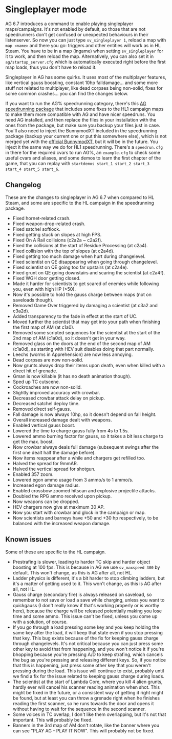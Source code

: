 # Singleplayer mode
AG 6.7 introduces a command to enable playing singleplayer maps/campaigns. It's not enabled by default, so those that are not speedrunners don't get confused or unexpected behaviours in their listenserver.
So now you can just type `sv_singleplayer 1`, reload a map with `map <name>` and there you go: triggers and other entities will work as in HL Steam.
You have to be in a map (ingame) when setting `sv_singleplayer` for it to work, and then reload the map. Alternatively, you can also set it in `ag/startup_server.cfg`
which is automatically executed right before the first map loads, thus you don't have to reload it.

Singleplayer in AG has some quirks. It uses most of the multiplayer features, like vertical gauss boosting, constant 10hp falldamage...
and some more stuff not related to multiplayer, like dead corpses being non-solid, fixes for some common crashes... you can find the changes below.

If you want to run the AG% speedrunning category, there's this [AG speedrunning package](https://drive.google.com/open?id=1hSErqgUqDmbJCYJZLAHsrfC6NziW1494) that includes some fixes to the HL1 campaign maps to make them more compatible with AG and have nicer speedruns. You need AG installed, and then replace the files in your installation with the ones from the package, but make sure you backup your files just in case. You'll also need to inject the BunnymodXT included in the speedrunning package (backup your current one or put this somewhere else), which is not
merged yet with the [official BunnymodXT](https://github.com/YaLTeR/BunnymodXT), but it will be in the future.
You inject it the same way we do for HL1 speedrunning. There's a `speedrun.cfg` in there for the required cvars to run AG%, an `example.cfg` to check some useful cvars and aliases, and some demos to learn the first chapter of the game, that you can replay with `startdemos start_1 start_2 start_3 start_4 start_5 start_6`.

## Changelog
These are the changes to singleplayer in AG 6.7 when compared to HL Steam, and some are specific to the HL campaign in the speedrunning package.
- Fixed hornet-related crash.
- Fixed weapon-drop-related crash.
- Fixed satchel softlock.
- Fixed getting stuck on slopes at high FPS.
- Fixed On A Rail collisions (c2a2a ~ c2a2f).
- Fixed the collisions at the start of Residue Processing (at c2a4).
- Fixed collision with the top of slopes (at c2a4d).
- Fixed getting too much damage when hurt during changelevel.
- Fixed scientist on QE disappearing when going through changelevel.
- Fixed scientist on QE going too far upstairs (at c2a4e).
- Fixed grunt on QE going downstairs and scaring the scientist (at c2a4f).
- Fixed WGH door getting closed.
- Made it harder for scientists to get scared of enemies while following you, even with high HP (>50).
- Now it's possible to hold the gauss charge between maps (not on saveloads though).
- Removed Game Over triggered by damaging a scientist (at c3a2 and c3a2d).
- Added transparency to the fade in effect at the start of UC.
- Moved further the scientist that may get into your path when finishing the first map of AM (at c1a0).
- Removed some scripted sequences for the scientist at the start of the 2nd map of AM (c1a0d), so it doesn't get in your way.
- Removed glass on the doors at the end of the second map of AM (c1a0d), as starting with HEV suit disables doing that part normally.
- Leechs (worms in Apprehension) are now less annoying.
- Dead corpses are now non-solid.
- Now grunts always drop their items upon death, even when killed with a direct hit of grenade.
- Gman is now killable (it has no death animation though).
- Sped up TC cutscene.
- Cockroaches are now non-solid.
- Slightly improved accuracy with crowbar.
- Decreased crowbar attack delay on pickup.
- Decreased satchel deploy time.
- Removed direct self-gauss.
- Fall damage is now always 10hp, so it doesn't depend on fall height.
- Overall increased damage dealt with weapons.
- Enabled vertical gauss boost.
- Lowered the time to charge gauss fully from 4s to 1.5s.
- Lowered ammo burning factor for gauss, so it takes a bit less charge to get the max. boost.
- Now crowbar always deals full damage (subsequent swings after the first one dealt half the damage before).
- Now items reappear after a while and chargers get refilled too.
- Halved the spread for 9mmAR.
- Halved the vertical spread for shotgun.
- Enabled 357 zoom.
- Lowered egon ammo usage from 3 ammo/s to 1 ammo/s.
- Increased egon damage radius.
- Enabled crossbow zoomed hitscan and explosive projectile attacks.
- Doubled the RPG ammo received upon pickup.
- Now weapons can be dropped.
- HEV chargers now give at maximum 30 AP.
- Now you start with crowbar and glock in the campaign or map.
- Now scientists and barneys have +50 and +30 hp respectively, to be balanced with the increased weapon damage.

## Known issues
Some of these are specific to the HL campaign.
- Prestrafing is slower, leading to harder TC skip and harder object boosting at 100 fps. This is because in AG we use `sv_maxspeed 300` by default. This won't change, as this is AG after all, not HL.
- Ladder physics is different, it's a bit harder to stop climbing ladders, but it's a matter of getting used to it. This won't change, as this is AG after all, not HL.
- Gauss charge (secondary fire) is always released on saveload, so remember to not save or load a save while charging, unless you want to quickgauss (I don't really know if that's working properly or is worthy here), because the charge will be released potentially making you lose time and some ammo. This issue can't be fixed, unless you come up with a solution, of course.
- If you go through a load pressing some key and you keep holding the same key after the load, it will keep that state even if you stop pressing that key. This bug exists because of the fix for keeping gauss charge through changelevels. It's not critical because you can just press some other key to avoid that from happening, and you won't notice it if you're bhopping because you're pressing A/D to keep strafing, which cancels the bug as you're pressing and releasing different keys. So, if you notice that this is happening, just press some other key that you weren't pressing during the load. This issue will continue to exist, probably until we find a fix for the issue related to keeping gauss charge during loads.
- The scientist at the start of Lambda Core, where you kill 4 alien grunts, hardly ever will cancel his scanner reading animation when shot. This might be fixed in the future, or a consistent way of getting it right might be found, but at least you can throw a grenade right when he finishes reading the first scanner, so he runs towards the door and opens it without having to wait for the sequence in the second scanner.
- Some voices in TC overlap, I don't like them overlapping, but it's not that important. This will probably be fixed.
- Banners in the 3rd map of AM don't rotate, like the banner where you can see "PLAY AG - PLAY IT NOW". This will probably not be fixed.
